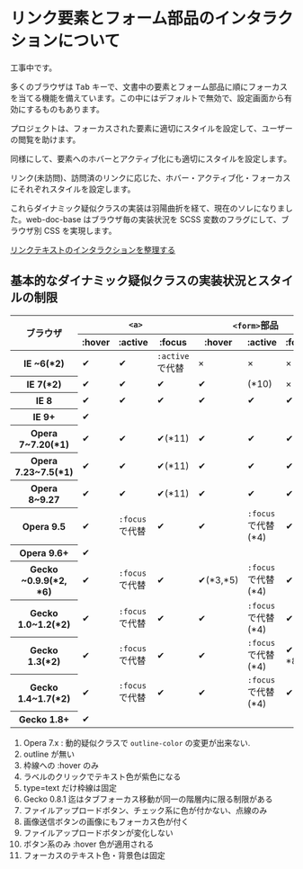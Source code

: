 # リンク要素とフォーム部品のインタラクションについて

工事中です。

多くのブラウザは <kbd>Tab</kbd> キーで、文書中の要素とフォーム部品に順にフォーカスを当てる機能を備えています。この中にはデフォルトで無効で、設定画面から有効にするものもあります。

プロジェクトは、フォーカスされた要素に適切にスタイルを設定して、ユーザーの閲覧を助けます。

同様にして、要素へのホバーとアクティブ化にも適切にスタイルを設定します。

リンク(未訪問)、訪問済のリンクに応じた、ホバー・アクティブ化・フォーカスにそれぞれスタイルを設定します。

これらダイナミック疑似クラスの実装は羽陽曲折を経て、現在のソレになりました。web-doc-base はブラウザ毎の実装状況を SCSS 変数のフラグにして、ブラウザ別 CSS を実現します。

[リンクテキストのインタラクションを整理する](//outcloud.blogspot.com/2016/10/link-interaction.html)

## 基本的なダイナミック疑似クラスの実装状況とスタイルの制限

<div class="hscroll">
<table>
<thead>
<tr>
<th rowspan=2>ブラウザ<th colspan=3><code>&lt;a&gt;</code><th colspan=3><code>&lt;form&gt;</code>部品<th rowspan=2>:target
<tr>
<th>:hover<th>:active<th>:focus<th>:hover<th>:active<th>:focus
<tbody>
<tr>
<th>IE ~6(*2)<td>✔<td>✔<td><code>:active</code> で代替<td>×<td>×<td>×<td>×
<tr>
<th>IE 7(*2)<td>✔<td>✔<td>✔<td>✔<td>(*10)<td>×<td>×
<tr>
<th>IE 8<td>✔<td>✔<td>✔<td>✔<td>✔<td>✔<td>×
<tr>
<th>IE 9+<td colspan=7>✔
<tr>
<th>Opera 7~7.20(*1)<td>✔<td>✔<td>✔(*11)<td>✔<td>✔<td>✔<td>×
<tr>
<th>Opera 7.23~7.5(*1)<td>✔<td>✔<td>✔(*11)<td>✔<td>✔<td>✔<td>×
<tr>
<th>Opera 8~9.27<td>✔<td>✔<td>✔(*11)<td>✔<td>✔<td>✔<td>×
<tr>
<th>Opera 9.5<td>✔<td><code>:focus</code> で代替<td>✔<td>✔<td><code>:focus</code> で代替(*4)<td>✔<td>✔
<tr>
<th>Opera 9.6+<td colspan=7>✔
<tr>
<th>Gecko ~0.9.9(*2, *6)<td>✔<td><code>:focus</code> で代替<td>✔<td>✔(*3,*5)<td><code>:focus</code> で代替(*4)<td>✔<td>×
<tr>
<th>Gecko 1.0~1.2(*2)<td>✔<td><code>:focus</code> で代替<td>✔<td>✔<td><code>:focus</code> で代替(*4)<td>✔(*9)<td>×
<tr>
<th>Gecko 1.3(*2)<td>✔<td><code>:focus</code> で代替<td>✔<td>✔<td><code>:focus</code> で代替(*4)<td>✔(*7, *8)<td>✔
<tr>
<th>Gecko 1.4~1.7(*2)<td>✔<td><code>:focus</code> で代替<td>✔<td>✔<td><code>:focus</code> で代替(*4)<td>✔(*7)<td>✔
<tr>
<th>Gecko 1.8+<td colspan=7>✔
</table>
</div>

1. Opera 7.x : 動的疑似クラスで `outline-color` の変更が出来ない.
2. outline が無い
3. 枠線への :hover のみ
4. ラベルのクリックでテキスト色が紫色になる
5. type=text だけ枠線は固定
6. Gecko 0.8.1 迄はタブフォーカス移動が同一の階層内に限る制限がある
7. ファイルアップロードボタン、チェック系に色が付かない、点線のみ
8. 画像送信ボタンの画像にもフォーカス色が付く
9. ファイルアップロードボタンが変化しない
10. ボタン系のみ :hover 色が適用される
11. フォーカスのテキスト色・背景色は固定